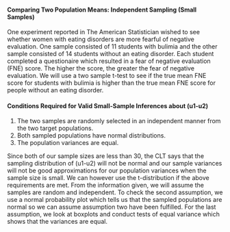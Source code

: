 #### Comparing Two Population Means: Independent Sampling (Small Samples)
One experiment reported in The American Statistician wished to see whether women with eating disorders are more fearful of negative evaluation. One sample consisted of 11 students with bulimia and the other sample consisted of 14 students without an eating disorder. Each student completed a questionaire which resulted in a fear of negative evaluation (FNE) score. The higher the score, the greater the fear of negative evaluation. We will use a two sample t-test to see if the true mean FNE score for students with bulimia is higher than the true mean FNE score for people without an eating disorder.

#### Conditions Required for Valid Small-Sample Inferences about (u1-u2)

1. The two samples are randomly selected in an independent manner from the two target populations.
2. Both sampled populations have normal distributions.
3. The population variances are equal.


Since both of our sample sizes are less than 30, the CLT says that the sampling distribution of (u1-u2) will not be normal and our sample variances will not be good approximations for our population variances when the sample size is small. We can however use the t-distribution if the above requirements are met. From the information given, we will assume the samples are random and independent. To check the second assumption, we use a normal probability plot which tells us that the sampled populations are normal so we can assume assumption two have been fulfilled. For the last assumption, we look at boxplots and conduct tests of equal variance which shows that the variances are equal. 

